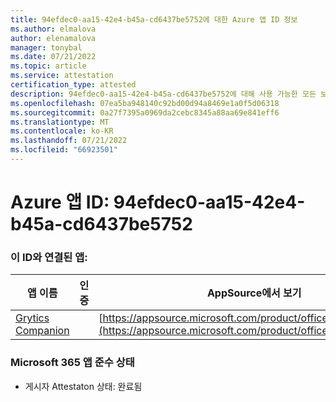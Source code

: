 ```yaml
---
title: 94efdec0-aa15-42e4-b45a-cd6437be5752에 대한 Azure 앱 ID 정보
ms.author: elmalova
author: elenamalova
manager: tonybal
ms.date: 07/21/2022
ms.topic: article
ms.service: attestation
certification_type: attested
description: 94efdec0-aa15-42e4-b45a-cd6437be5752에 대해 사용 가능한 모든 보안 및 규정 준수 정보입니다.
ms.openlocfilehash: 07ea5ba948140c92bd00d94a8469e1a0f5d06318
ms.sourcegitcommit: 0a27f7395a0969da2cebc8345a88aa69e841eff6
ms.translationtype: MT
ms.contentlocale: ko-KR
ms.lasthandoff: 07/21/2022
ms.locfileid: "66923501"
---
```

# <a name="azure-app-id-94efdec0-aa15-42e4-b45a-cd6437be5752"></a>Azure 앱 ID: 94efdec0-aa15-42e4-b45a-cd6437be5752


### <a name="apps-associated-with-this-id"></a>이 ID와 연결된 앱:
| **앱 이름** | **인증** | **AppSource에서 보기** |
|--------------|---------------|-----------------------|
| [Grytics Companion](../forward/WA200004217.md) |  | [https://appsource.microsoft.com/product/office/WA200004217](https://appsource.microsoft.com/product/office/WA200004217) |

### <a name="microsoft-365-app-compliance-status"></a>Microsoft 365 앱 준수 상태
- 게시자 Attestaton 상태: 완료됨
